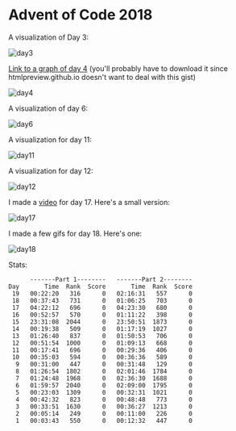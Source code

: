 # Advent of Code 2018

A visualization of Day 3:

![day3](day03/fabric.png)

[Link to a graph of day 4](https://gist.github.com/drewtato/891faa8b9603bc0ffd67a90faa16ecfc) (you'll probably have to download it since htmlpreview.github.io doesn't want to deal with this gist)

![day4](day04/stats.png)

A visualization of day 6:

![day6](day06/grid.png)

A visualization for day 11:

![day11](day11/cells.png)

A visualization for day 12:

![day12](day12/pots.png)

I made a [video](https://www.youtube.com/watch?v=KF3GrJb1ACE) for day 17. Here's a small version:

![day17](day17/fill2_opt.gif)

I made a few gifs for day 18. Here's one:

![day18](day18/bigtrees.gif)

Stats:

```text
      -------Part 1--------   -------Part 2--------
Day       Time  Rank  Score       Time  Rank  Score
 19   00:22:20   316      0   02:16:31   557      0
 18   00:37:43   731      0   01:06:25   703      0
 17   04:22:12   696      0   04:23:30   680      0
 16   00:52:57   570      0   01:11:22   398      0
 15   23:31:08  2044      0   23:50:51  1873      0
 14   00:19:38   509      0   01:17:19  1027      0
 13   01:26:40   837      0   01:50:53   706      0
 12   00:51:54  1000      0   01:09:13   668      0
 11   00:17:41   696      0   00:29:36   406      0
 10   00:35:03   594      0   00:36:36   589      0
  9   00:31:00   447      0   00:31:48   129      0
  8   01:26:54  1802      0   02:01:46  1784      0
  7   01:24:48  1968      0   02:36:30  1688      0
  6   01:59:57  2040      0   02:09:00  1795      0
  5   00:23:03  1309      0   00:32:31  1021      0
  4   00:42:32   823      0   00:48:48   773      0
  3   00:33:51  1630      0   00:36:27  1213      0
  2   00:05:14   249      0   00:11:00   226      0
  1   00:03:43   550      0   00:12:32   447      0
```